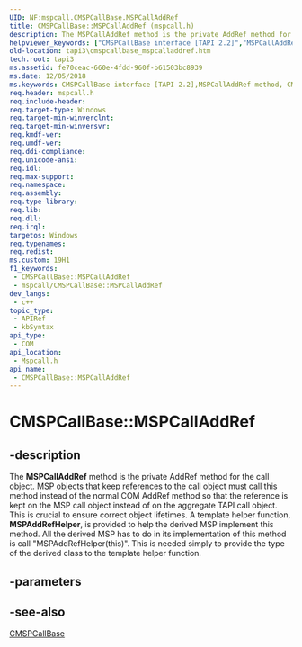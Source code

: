 ```yaml
---
UID: NF:mspcall.CMSPCallBase.MSPCallAddRef
title: CMSPCallBase::MSPCallAddRef (mspcall.h)
description: The MSPCallAddRef method is the private AddRef method for the call object.
helpviewer_keywords: ["CMSPCallBase interface [TAPI 2.2]","MSPCallAddRef method","CMSPCallBase.MSPCallAddRef","CMSPCallBase::MSPCallAddRef","MSPCallAddRef","MSPCallAddRef method [TAPI 2.2]","MSPCallAddRef method [TAPI 2.2]","CMSPCallBase interface","_tapi3_cmspcallbase_mspcalladdref","mspcall/CMSPCallBase::MSPCallAddRef","tapi3.cmspcallbase_mspcalladdref"]
old-location: tapi3\cmspcallbase_mspcalladdref.htm
tech.root: tapi3
ms.assetid: fe70ceac-660e-4fdd-960f-b61503bc8939
ms.date: 12/05/2018
ms.keywords: CMSPCallBase interface [TAPI 2.2],MSPCallAddRef method, CMSPCallBase.MSPCallAddRef, CMSPCallBase::MSPCallAddRef, MSPCallAddRef, MSPCallAddRef method [TAPI 2.2], MSPCallAddRef method [TAPI 2.2],CMSPCallBase interface, _tapi3_cmspcallbase_mspcalladdref, mspcall/CMSPCallBase::MSPCallAddRef, tapi3.cmspcallbase_mspcalladdref
req.header: mspcall.h
req.include-header: 
req.target-type: Windows
req.target-min-winverclnt: 
req.target-min-winversvr: 
req.kmdf-ver: 
req.umdf-ver: 
req.ddi-compliance: 
req.unicode-ansi: 
req.idl: 
req.max-support: 
req.namespace: 
req.assembly: 
req.type-library: 
req.lib: 
req.dll: 
req.irql: 
targetos: Windows
req.typenames: 
req.redist: 
ms.custom: 19H1
f1_keywords:
 - CMSPCallBase::MSPCallAddRef
 - mspcall/CMSPCallBase::MSPCallAddRef
dev_langs:
 - c++
topic_type:
 - APIRef
 - kbSyntax
api_type:
 - COM
api_location:
 - Mspcall.h
api_name:
 - CMSPCallBase::MSPCallAddRef
---
```


# CMSPCallBase::MSPCallAddRef


## -description

The 
<b>MSPCallAddRef</b> method is the private AddRef method for the call object. MSP objects that keep references to the call object must call this method instead of the normal COM AddRef method so that the reference is kept on the MSP call object instead of on the aggregate TAPI call object. This is crucial to ensure correct object lifetimes. A template helper function, <b>MSPAddRefHelper</b>, is provided to help the derived MSP implement this method. All the derived MSP has to do in its implementation of this method is call "MSPAddRefHelper(this)". This is needed simply to provide the type of the derived class to the template helper function.

## -parameters

## -see-also

<a href="/windows/desktop/api/mspcall/nl-mspcall-cmspcallbase">CMSPCallBase</a>

